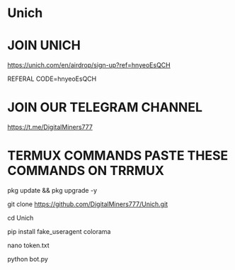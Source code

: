 # Unich

# JOIN UNICH

https://unich.com/en/airdrop/sign-up?ref=hnyeoEsQCH

REFERAL CODE=hnyeoEsQCH

# JOIN OUR TELEGRAM CHANNEL

https://t.me/DigitalMiners777

# TERMUX COMMANDS PASTE THESE COMMANDS ON TRRMUX

pkg update && pkg upgrade -y

git clone https://github.com/DigitalMiners777/Unich.git

cd Unich

pip install fake_useragent colorama

nano token.txt

python bot.py
